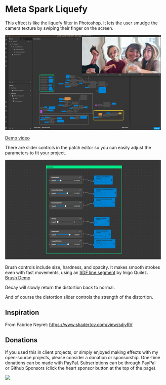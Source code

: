 # Meta Spark Liquefy

This effect is like the liquefy filter in Photoshop. It lets the user smudge the camera texture by swiping their finger on the screen. 

![screenshot](./spark-liquefy.jpg)

[Demo video](https://youtu.be/3UbakQ7MHEw)

There are slider controls in the patch editor so you can easily adjust the parameters to fit your project.

![controls](./controls.jpg)

Brush controls include size, hardness, and opacity. It makes smooth strokes even with fast movements, using an [SDF line segment](https://www.shadertoy.com/view/Wlfyzl) by Inigo Quilez. [Brush Demo](https://www.youtube.com/watch?v=ThGGqbRPysY&ab_channel=JoshBeckwith)

Decay will slowly return the distortion back to normal.

And of course the distortion slider controls the strength of the distortion.


## Inspiration

From Fabrice Neyret: https://www.shadertoy.com/view/sdjyRV


## Donations

If you used this in client projects, or simply enjoyed making effects with my open-source projects, please consider a donation or sponsorship. One-time donations can be made with PayPal. Subscriptions can be through PayPal or Github Sponsors (click the heart sponsor button at the top of the page).

[![](https://www.paypalobjects.com/en_US/i/btn/btn_donateCC_LG.gif)](https://www.paypal.com/cgi-bin/webscr?cmd=_s-xclick&hosted_button_id=YGS69CHAE9EQC&source=url)